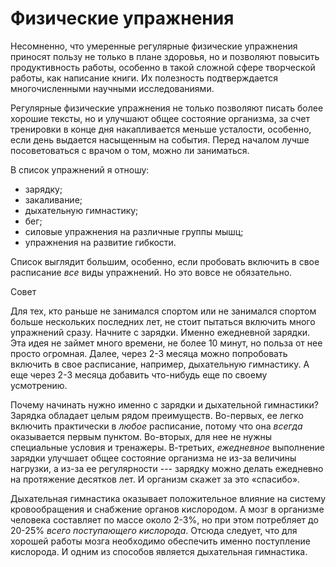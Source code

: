 
# Физические упражнения

Несомненно, что умеренные регулярные физические упражнения приносят
пользу не только в плане здоровья, но и позволяют повысить
продуктивность работы, особенно в такой сложной сфере творческой
работы, как написание книги.  Их полезность подтверждается
многочисленными научными исследованиями.

Регулярные физические упражнения не только позволяют писать более
хорошие тексты, но и улучшают общее состояние организма, за счет
тренировки в конце дня накапливается меньше усталости, особенно, если
день выдается насыщенным на события.  Перед началом лучше
посоветоваться с врачом о том, можно ли заниматься.

В список упражнений я отношу:
- зарядку;
- закаливание;
- дыхательную гимнастику;
- бег;
- силовые упражнения на различные группы мышц;
- упражнения на развитие гибкости.

Список выглядит большим, особенно, если пробовать включить в свое
расписание *все* виды упражнений.  Но это вовсе не обязательно.

Совет

Для тех, кто раньше не занимался спортом или не занимался спортом
больше нескольких последних лет, не стоит пытаться включить много
упражнений сразу.  Начните с зарядки.  Именно ежедневной зарядки.
Эта идея не займет много времени, не более 10 минут, но польза от нее
просто огромная.  Далее, через 2-3 месяца можно попробовать включить в
свое расписание, например, дыхательную гимнастику.  А еще через 2-3
месяца добавить что-нибудь еще по своему усмотрению.

Почему начинать нужно именно с зарядки и дыхательной гимнастики?
Зарядка обладает целым рядом преимуществ.  Во-первых, ее легко
включить практически в *любое* расписание, потому что она *всегда*
оказывается первым пунктом.  Во-вторых, для нее не нужны специальные
условия и тренажеры.  В-третьих, *ежедневное* выполнение зарядки
улучшает общее состояние организма не из-за величины нагрузки, а из-за
ее регулярности --- зарядку можно делать ежедневно на протяжение
десятков лет.  И организм скажет за это «спасибо».

Дыхательная гимнастика оказывает положительное влияние на систему
кровообращения и снабжение органов кислородом.  А мозг в организме
человека составляет по массе около 2-3%, но при этом потребляет до
20-25% *всего поступающего кислорода*.  Отсюда следует, что для
хорошей работы мозга необходимо обеспечить именно поступление
кислорода.  И одним из способов является дыхательная гимнастика.

